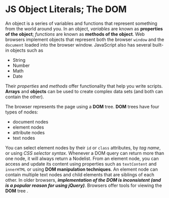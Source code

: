 # JS Object Literals; The DOM

An object is a series of variables and functions that represent something from the world around you.
In an object, _variables_ are known as **properties of the object**; _functions_ are known as **methods of the object**.
Web browsers implement objects that represent both the browser `window` and the `document` loaded into the
browser window. JavaScript also has several built-in objects such as

- String
- Number
- Math
- Date

Their _properties_ and _methods_ offer functionality that help you write scripts.
**Arrays** and **objects** can be used to create complex data sets (and both can contain the other).

The browser represents the page using a **DOM** tree. **DOM** trees have four types of nodes:

- document nodes
- element nodes
- attribute nodes
- text nodes

You can select element nodes by their `id` or `class` attributes, by _tag name_, or using _CSS selector syntax_.
Whenever a DOM query can return more than one node, it will always return a Nodelist.
From an element node, you can access and update its content using properties such as `textContent` and
`innerHTML` or using **DOM manipulation techniques**. An element node can contain multiple text nodes and
child elements that are siblings of each other. In older browsers, **_implementation of the DOM is
inconsistent (and is a popular reason for using jQuery)_**. Browsers offer tools for viewing the **DOM** tree .
